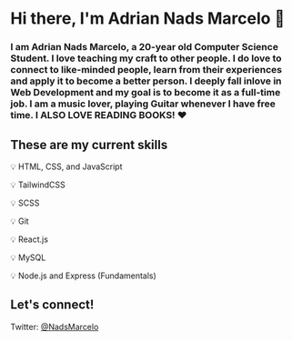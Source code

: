 # Hi there, I'm Adrian Nads Marcelo 👋

### I am Adrian Nads Marcelo, a 20-year old Computer Science Student. I love teaching my craft to other people. I do love to connect to like-minded people, learn from their experiences and apply it to become a better person. I deeply fall inlove in Web Development and my goal is to become it as a full-time job. I am a music lover, playing Guitar whenever I have free time. I ALSO LOVE READING BOOKS! ♥


## These are my current skills

💡 HTML, CSS, and JavaScript

💡 TailwindCSS

💡 SCSS

💡 Git

💡 React.js

💡 MySQL

💡 Node.js and Express (Fundamentals)

## Let's connect!

Twitter: [@NadsMarcelo](https://twitter.com/NadsMarcelo)
